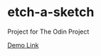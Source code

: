 # etch-a-sketch

Project for The Odin Project

[Demo Link](https://pratyush-exe.github.io/etch-a-sketch/)
